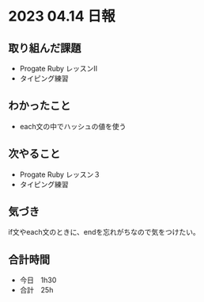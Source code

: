 # 2023 04.14 日報

## 取り組んだ課題
- Progate Ruby レッスンII
- タイピング練習

## わかったこと
- each文の中でハッシュの値を使う

## 次やること
- Progate Ruby レッスン３
- タイピング練習

## 気づき
 if文やeach文のときに、endを忘れがちなので気をつけたい。
 
## 合計時間
- 今日　1h30
- 合計　25h
